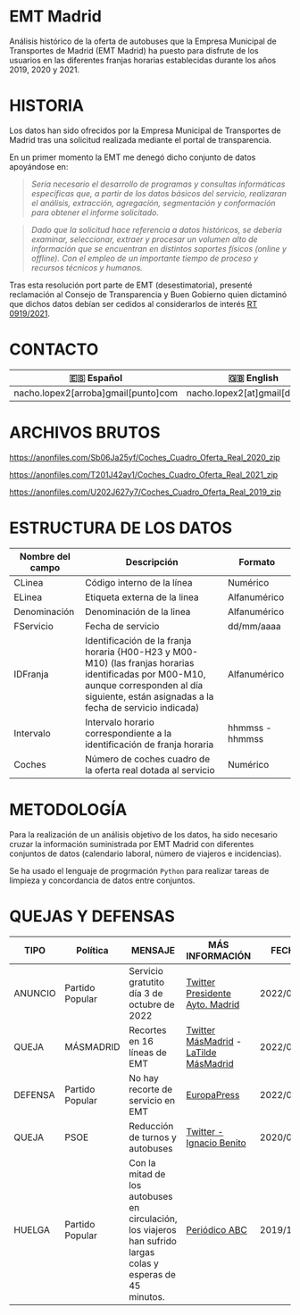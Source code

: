 # EMT Madrid
Análisis histórico de la oferta de autobuses que la Empresa Municipal de Transportes de Madrid (EMT Madrid) ha puesto para disfrute de los usuarios en las diferentes franjas horarias establecidas durante los años 2019, 2020 y 2021.


# HISTORIA
Los datos han sido ofrecidos por la Empresa Municipal de Transportes de Madrid tras una solicitud realizada mediante el portal de transparencia.

En un primer momento la EMT me denegó dicho conjunto de datos apoyándose en:
> _Sería necesario el desarrollo de programas y consultas informáticas específicas que, a partir de los datos básicos del servicio, realizaran el análisis, extracción, agregación, segmentación y conformación para obtener el informe solicitado._

> _Dado que la solicitud hace referencia a datos históricos, se debería examinar, seleccionar, extraer y procesar un volumen alto de información que se encuentran en distintos soportes físicos (online y offline). Con el empleo de un importante tiempo de proceso y recursos técnicos y humanos._

Tras esta resolución port parte de EMT (desestimatoria), presenté reclamación al Consejo de Transparencia y Buen Gobierno quien dictaminó que dichos datos debían ser cedidos al considerarlos de interés [RT 0919/2021](https://www.consejodetransparencia.es/ct_Home/dam/jcr:feb996d5-7f97-4233-9779-bed65d15e622/RT_0919_2021.pdf).


# CONTACTO
|🇪🇸 Español|🇬🇧 English|
|-|-|
|nacho.lopex2[arroba]gmail[punto]com|nacho.lopex2[at]gmail[dot]com|


# ARCHIVOS BRUTOS
https://anonfiles.com/Sb06Ja25yf/Coches_Cuadro_Oferta_Real_2020_zip

https://anonfiles.com/T201J42ay1/Coches_Cuadro_Oferta_Real_2021_zip

https://anonfiles.com/U202J627y7/Coches_Cuadro_Oferta_Real_2019_zip


# ESTRUCTURA DE LOS DATOS
| Nombre del campo | Descripción | Formato | 
| ---------------- | ----------- | ------- |
| CLinea           | Código interno de la línea     | Numérico |
| ELinea           | Etiqueta externa de la linea   | Alfanumérico |
| Denominación     | Denominación de la linea       | Alfanumérico |
| FServicio        | Fecha de servicio              | dd/mm/aaaa |
| IDFranja         | Identificación de la franja horaria {H00-H23 y M00-M10) (las franjas horarias identificadas por M00-M10, aunque corresponden al día siguiente, están asignadas a la fecha de servicio indicada)      | Alfanumérico |
| Intervalo        | Intervalo horario correspondiente a la identificación de franja horaria       | hhmmss - hhmmss |
| Coches            | Número de coches cuadro de la oferta real dotada al servicio       | Numérico |


# METODOLOGÍA
Para la realización de un análisis objetivo de los datos, ha sido necesario cruzar la información suministrada por EMT Madrid con diferentes conjuntos de datos (calendario laboral, número de viajeros e incidencias).

Se ha usado el lenguaje de progrmación `Python` para realizar tareas de limpieza y concordancia de datos entre conjuntos.


# QUEJAS Y DEFENSAS
| TIPO | Política | MENSAJE | MÁS INFORMACIÓN | FECHA |
| ---- | -------- | ------- | --------------- | ----- |
| ANUNCIO | Partido Popular | Servicio gratutito día 3 de octubre de 2022 | [Twitter Presidente Ayto. Madrid](https://twitter.com/AlmeidaPP_/status/1575774047643779073) | 2022/09/30 |
| QUEJA| MÁSMADRID| Recortes en 16 líneas de EMT | [Twitter MásMadrid](https://twitter.com/MasMadrid__/status/1527248140444872705) - [LaTilde MásMadrid](https://latilde.masmadrid.org/recortes-emt-transporte-publico-autobuses-almeida/)| 2022/05/19 |
| DEFENSA | Partido Popular | No hay recorte de servicio en EMT | [EuropaPress](https://www.europapress.es/madrid/noticia-carabante-asegura-no-hay-recorte-servicio-emt-mas-madrid-alerta-casi-40-autobuses-menos-16-lineas-20220523120756.html) | 2022/05/23 |
| QUEJA | PSOE | Reducción de turnos y autobuses | [Twitter - Ignacio Benito](https://twitter.com/ignaciobenitop/status/1308060022476333058) | 2020/09/21 |
| HUELGA | Partido Popular | Con la mitad de los autobuses en circulación, los viajeros han sufrido largas colas y esperas de 45 minutos. | [Periódico ABC](https://www.abc.es/espana/madrid/abci-tercera-jornada-paros-parciales-colas-45-minutos-mitad-autobuses-201911271019_noticia.html) | 2019/11/27 | 